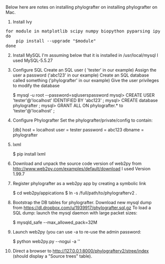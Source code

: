 Below here are notes on installing phylografter on installing phylografter on Mac.

1. Install Ivy

<pre>
for module in matplotlib scipy numpy biopython pyparsing ipython lxml PIL ivy
do
    pip install --upgrade "$module" 
done
</pre>

2. Install MySQL
I'm assuming below that it is installed in /usr/local/mysql 
I used MySQL-5.5.27

3. Configure SQL
Create an SQL user ( 'tester' in our example)
Assign the user a password ('abc123' in our example)
Create an SQL database called something ('phylografter' in our example)
Give the user privileges to modify the database

    $ mysql -u root --password=sqluserspassword
    mysql> CREATE USER 'tester'@'localhost' IDENTIFIED BY 'abc123' ;
    mysql> CREATE database phylografter ;
    mysql> GRANT ALL ON phylografter.* to 'tester'@'localhost' ;

4. Configure Phylografter
Set the phylografter/private/config to contain:

    [db]
    host = localhost
    user = tester
    password = abc123
    dbname = phylografter

5. lxml

    $ pip install lxml

6. Download and unpack the source code version of web2py from 
http://www.web2py.com/examples/default/download I used Version 1.99.7

7. Register phylografter as a web2py app by creating a symbolic link

    $ cd web2py/appications
    $ ln -s /full/path/to/phylografterv2 .

8. Bootstrap the DB tables for phylografter. Download new mysql dump from
 https://dl.dropbox.com/u/1939917/phylografter.sql.gz To load a SQL dump: launch the mysql daemon with large packet sizes:

    $ mysqld_safe --max_allowed_pack=32M


9. Launch web2py (you can use -a <recycle> to re-use the admin password:

    $ python web2py.py --nogui -a '<recycle>'

10. Direct a browser to http://127.0.0.1:8000/phylografterv2/stree/index
(should display a "Source trees" table).

    



